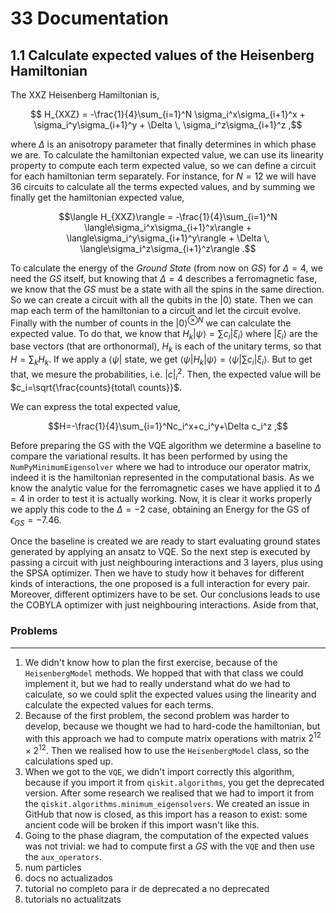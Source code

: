 # 33 Documentation

## 1.1 Calculate expected values of the Heisenberg Hamiltonian

The XXZ Heisenberg Hamiltonian is,

$$ H_{XXZ} = -\frac{1}{4}\sum_{i=1}^N \sigma_i^x\sigma_{i+1}^x + \sigma_i^y\sigma_{i+1}^y + \Delta \, \sigma_i^z\sigma_{i+1}^z ,$$

where $\Delta$ is an anisotropy parameter that finally determines in which phase we are. To calculate the hamiltonian expected  value, we can use its linearity property to compute each term expected value, so we can define a circuit for each hamiltonian term separately. For instance, for $N=12$ we will have 36 circuits to calculate all the terms expected values, and by summing we finally get the hamiltonian expected value,

$$\langle H_{XXZ}\rangle = -\frac{1}{4}\sum_{i=1}^N \langle\sigma_i^x\sigma_{i+1}^x\rangle + \langle\sigma_i^y\sigma_{i+1}^y\rangle + \Delta \, \langle\sigma_i^z\sigma_{i+1}^z\rangle .$$

To calculate the energy of the *Ground State* (from now on *GS*) for $\Delta = 4$, we need the *GS* itself, but knowing that $\Delta = 4$ describes a ferromagnetic fase, we know that the *GS* must be a state with all the spins in the same direction. So we can create a circuit with all the qubits in the $|0 \rangle$ state. Then we can map each term of the hamiltonian to a circuit and let the circuit evolve. Finally with the number of counts in the $|0\rangle^{\otimes N}$ we can calculate the expected value. To do that, we know that $H_k|\psi\rangle = \sum c_i |\xi_i\rangle$ where $|\xi_i\rangle$ are the base vectors (that are orthonormal), $H_k$ is each of the unitary terms, so that $H=\sum_k H_k$. If we apply a $\langle \psi |$ state, we get $\langle \psi |H_k|\psi\rangle = \langle \psi |\sum c_i |\xi_i\rangle$. But to get that, we mesure the probabilities, i.e. $|c|^2_i$. Then, the expected value will be $c_i=\sqrt{\frac{counts}{total\ counts}}$. 

We can express the total expected value,

$$H=-\frac{1}{4}\sum_{i=1}^Nc_i^x+c_i^y+\Delta c_i^z ,$$


Before preparing the GS with the VQE algorithm we determine a baseline to compare the variational results. It has been performed by using the ``NumPyMinimumEigensolver`` where we had to introduce our operator matrix, indeed it is the hamiltonian represented in the computational basis. As we know the analytic value for the ferromagnetic cases we have applied it to $\Delta = 4$ in order to test it is actually working. Now, it is clear it works properly we apply this code to the $\Delta = -2$ case, obtaining an Energy for the GS of $\epsilon_{GS}=-7.46$.

Once the baseline is created we are ready to start evaluating ground states generated by applying an ansatz to VQE. So the next step is executed by passing a circuit with just neighbouring interactions and 3 layers, plus using the SPSA optimizer. Then we have to study how it behaves for different kinds of interactions, the one proposed is a full interaction for every pair. Moreover,  different optimizers have to be set. Our conclusions leads to use the COBYLA optimizer with just neighbouring interactions. Aside from that,



### Problems
------------------

1. We didn't know how to plan the first exercise, because of the `HeisenbergModel` methods. We hopped that with that class we could implement it, but we had to really understand what do we had to calculate, so we could split the expected values using the linearity and calculate the expected values for each terms.
2. Because of the first problem, the second problem was harder to develop, because we thought we had to hard-code the hamiltonian, but with this approach we had to compute matrix operations with matrix $2^{12}\times 2^{12}$. Then we realised how to use the `HeisenbergModel` class, so the calculations sped up.
3. When we got to the `VQE`, we didn't import correctly this algorithm, because if you import it from `qiskit.algorithms`, you get the deprecated version. After some research we realised that we had to import it from the `qiskit.algorithms.minimum_eigensolvers`. We created an issue in GitHub that now is closed, as this import has a reason to exist: some ancient code will be broken if this import wasn't like this.
4. Going to the phase diagram, the computation of the expected values was not trivial: we had to compute first a *GS* with the ``VQE`` and then use the `aux_operators`.
5. num particles
6. docs no actualizados
7. tutorial no completo para ir de deprecated a no deprecated
8. tutorials no actualitzats